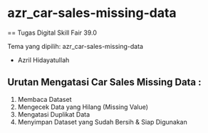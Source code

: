 # azr_car-sales-missing-data
==
Tugas Digital Skill Fair 39.0

Tema yang dipilih: azr_car-sales-missing-data
- Azril Hidayatullah
  
## Urutan Mengatasi Car Sales Missing Data : 
1. Membaca Dataset
2. Mengecek Data yang Hilang (Missing Value)
3. Mengatasi Duplikat Data
4. Menyimpan Dataset yang Sudah Bersih & Siap Digunakan
